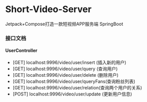 # Short-Video-Server

Jetpack+Compose打造一款短视频APP服务端 SpringBoot

### 接口文档

#### UserController

- [GET] localhost:9996/video/user/insert (插入新的用户)
- [GET] localhost:9996/video/user/query (查询用户)
- [GET] localhost:9996/video/user/delete (删除用户)
- [GET] localhost:9996/video/user/queryFans(查询粉丝列表)
- [GET] localhost:9996/video/user/relation(查询两个用户的关系)
- [POST] localhost:9996/video/user/update (更新用户信息)
